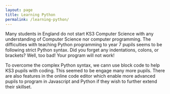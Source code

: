 ```yaml
---
layout: page
title: Learning Python
permalink: /learning-python/
---
```


Many students in England do not start KS3 Computer Science with any understanding of Computer Science nor computer programming. The difficulties with teaching Python programming to year 7 pupils seems to be following strict Python syntax. Did you forget any indentations, colons, or brackets? Well, too bad! Your program will not work!

To overcome the complex Python syntax, we cann use block code to help KS3 pupils with coding. This seemed to be engage many more pupils. There are also features in the online code editor which enable more advanced pupils to program in Javascript and Python if they wish to further extend their skillset.
